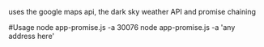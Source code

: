 uses the google maps api, the dark sky weather API and promise chaining

#Usage
	node app-promise.js -a 30076
    node app-promise.js -a 'any address here'
